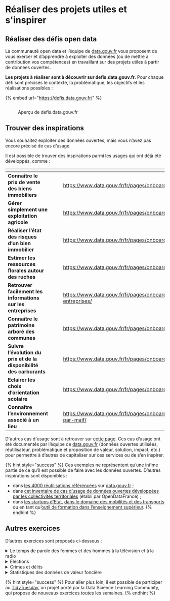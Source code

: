 # Réaliser des projets utiles et s'inspirer

## Réaliser des défis open data

La communauté open data et l’équipe de [data.gouv.fr](http://data.gouv.fr) vous proposent de vous exercer et d’apprendre à exploiter des données (ou de mettre à contribution vos compétences) en travaillant sur des projets utiles à partir de données ouvertes.

**Les projets à réaliser sont à découvrir sur defis.data.gouv.fr.** Pour chaque défi sont précisés le contexte, la problématique, les objectifs et les réalisations possibles :

{% embed url="https://defis.data.gouv.fr/" %}

<figure><img src="../../.gitbook/assets/Aug-27-2024 09-31-17 (1).gif" alt=""><figcaption><p>Aperçu de defis.data.gouv.fr</p></figcaption></figure>

## Trouver des inspirations&#x20;

Vous souhaitez exploiter des données ouvertes, mais vous n’avez pas encore précisé de cas d’usage.&#x20;

Il est possible de trouver des inspirations parmi les usages qui ont déjà été développés, comme :&#x20;

<table data-view="cards"><thead><tr><th></th><th></th><th></th><th data-hidden data-card-target data-type="content-ref"></th></tr></thead><tbody><tr><td><strong>Connaître le prix de vente des biens immobiliers</strong></td><td></td><td></td><td><a href="https://www.data.gouv.fr/fr/pages/onboarding/dvf/">https://www.data.gouv.fr/fr/pages/onboarding/dvf/</a></td></tr><tr><td><strong>Gérer simplement une exploitation agricole</strong></td><td></td><td></td><td><a href="https://www.data.gouv.fr/fr/pages/onboarding/ekylibre/">https://www.data.gouv.fr/fr/pages/onboarding/ekylibre/</a></td></tr><tr><td><strong>Réaliser l’état des risques d’un bien immobilier</strong></td><td></td><td></td><td><a href="https://www.data.gouv.fr/fr/pages/onboarding/errial/">https://www.data.gouv.fr/fr/pages/onboarding/errial/</a></td></tr><tr><td><strong>Estimer les ressources florales autour des ruches</strong></td><td></td><td></td><td><a href="https://www.data.gouv.fr/fr/pages/onboarding/beegis/">https://www.data.gouv.fr/fr/pages/onboarding/beegis/</a></td></tr><tr><td><strong>Retrouver facilement les informations sur les entreprises</strong></td><td></td><td></td><td><a href="https://www.data.gouv.fr/fr/pages/onboarding/annuaire-des-entreprises/">https://www.data.gouv.fr/fr/pages/onboarding/annuaire-des-entreprises/</a></td></tr><tr><td><strong>Connaître le patrimoine arboré des communes</strong></td><td></td><td></td><td><a href="https://www.data.gouv.fr/fr/pages/onboarding/nos_villes_vertes/">https://www.data.gouv.fr/fr/pages/onboarding/nos_villes_vertes/</a></td></tr><tr><td><strong>Suivre l’évolution du prix et de la disponibilité des carburants</strong></td><td></td><td></td><td><a href="https://www.data.gouv.fr/fr/pages/onboarding/prix_carburant/">https://www.data.gouv.fr/fr/pages/onboarding/prix_carburant/</a></td></tr><tr><td><strong>Eclairer les choix d’orientation scolaire</strong></td><td></td><td></td><td><a href="https://www.data.gouv.fr/fr/pages/onboarding/suptracker/">https://www.data.gouv.fr/fr/pages/onboarding/suptracker/</a></td></tr><tr><td><strong>Connaître l’environnement associé à un lieu</strong></td><td></td><td></td><td><a href="https://www.data.gouv.fr/fr/pages/onboarding/aux-alentours-par-maif/">https://www.data.gouv.fr/fr/pages/onboarding/aux-alentours-par-maif/</a></td></tr></tbody></table>

D'autres cas d'usage sont à retrouver sur [cette page](https://www.data.gouv.fr/fr/pages/onboarding/liste\_cas\_usage/). Ces cas d’usage ont été documentés par l’équipe de [data.gouv.fr](http://data.gouv.fr) (données ouvertes utilisées, réutilisateur, problématique et proposition de valeur, solution, impact, etc.) pour permettre à d’autres de capitaliser sur ces services ou de s’en inspirer.

{% hint style="success" %}
Ces exemples ne représentent qu’une infime partie de ce qu’il est possible de faire avec les données ouvertes. D’autres inspirations sont disponibles :

* dans [les 4000 réutilisations référencées](https://www.data.gouv.fr/fr/reuses/) sur [data.gouv.fr](http://data.gouv.fr) ;
* dans [cet inventaire de cas d’usage de données ouvertes développées par les collectivités territoriales](https://opendatafrance.gitbook.io/dataimpact-usages-des-donnees-environnementales/ressources/inventaire-des-cas-dusage) (établi par OpenDataFrance) ;
* dans [les startups d’Etat](https://www.data.gouv.fr/fr/posts/comment-ladministration-utilise-les-donnees-publiques-lexemple-des-startups-detat/), [dans le domaine des mobilités et des transports](https://www.data.gouv.fr/fr/posts/comment-les-donnees-de-transport-contribuent-a-ameliorer-la-mobilite-et-laction-publique/) ou en tant qu’[outil de formation dans l’enseignement supérieur](https://www.data.gouv.fr/fr/posts/comment-lopen-data-devient-un-outil-de-formation-essentiel-dans-lenseignement-superieur/).
{% endhint %}

## Autres exercices

D’autres exercices sont proposés ci-dessous :&#x20;

<details>

<summary>Le temps de parole des femmes et des hommes à la télévision et à la radio</summary>

1. **Trouver les données**

Recherchez le jeu de données “Temps de parole des hommes et des femmes à la télévision et à la radio”.

2. **Explorer et visualiser les données**

* Quelle est la répartition du temps de parole F/H à la télévision en 2019 ?
* Quelles sont les chaînes de télévision qui ont accordé le plus de parole aux femmes en 2019 ? Quelles observations pouvez-vous faire sur ces chaînes ?
* Au contraire, quelles sont les chaînes de télévision qui ont accordé le moins de parole aux femmes en 2019 ? Quelles observations pouvez-vous faire sur ces chaînes ?
* Sur quelles chaînes de télévision les femmes parlent-elles plus que les hommes en 2019 ?
* Quelle est l’évolution du pourcentage de parole des femmes à la télévision ? Quelles sont les chaînes pour lesquelles ce pourcentage a le plus augmenté ? Quelles sont les chaînes pour lesquelles ce pourcentage a baissé ?

</details>

<details>

<summary>Elections</summary>

1. **Trouver les données**

Recherchez les données des élections qui vous intéressent (présidentielles, législatives, municipales, etc.).

2. **Explorer et analyser les données**

* Dans votre commune/département/région (au choix), quel est le candidat qui a reçu le plus de suffrages au 1er tour ?
* Dans votre commune/département/région (au choix), quel est le taux d’abstention au 1er tour ?
* Au niveau national, quel est le score au 1er tour du candidat de votre choix ?

3. **Visualiser les données**

* Au niveau national, quelle est l’évolution du taux d’abstention au 1er tour à ces élections dans le temps ?

4. **Cartographier les données**

* En fonction des résultats des élections au 1er tour, quelle est la nuance politique des communes/départements/régions (au choix) en France ? ou Quels sont les résultats par commune/départements/régions (au choix) au premier tour ?
* Quels sont les résultats du candidat de votre choix au 1er tour par commune/département/région ?

</details>

<details>

<summary>Crimes et délits</summary>

1. **Trouver les données**

Recherchez des données sur les crimes et délits en France.

2. **Répondre aux questions suivantes :**

* Quelle est l’infraction la plus enregistrée dans votre commune/département en 2022 ? Comparez à la moyenne nationale.
* A l’échelle nationale, quel est le type d’infraction qui enregistre la plus forte hausse entre 2021 et 2022 ?
* Quelles sont les départements/communes qui enregistrent le moins de crimes et délits en 2022 ?
* A l’échelle de la France/votre département/votre commune, quelle est l’évolution globale du nombre de crimes et délits dans le temps ?
* A l’échelle nationale, l’évolution des chiffres va-t-elle dans le sens de la politique de lutte contre les violences conjugales (Grenelle des violences conjugales en 2019, et reconduction annuelle depuis) ?
* Quelles sont les communes/départements (au choix) les plus exposé(es) aux crimes et délits en 2022 ?

</details>

<details>

<summary>Statistiques des données de valeur foncière</summary>

1. **Trouver les données**

Accédez au jeu de données “Statistiques de DVF”.

2. **Explorer les données**

* En 2022, quel est le prix moyen au m2 dans la commune/département de votre choix ? Vous pouvez comparer plusieurs communes/départements.
* Quelles sont les communes qui ont enregistré le plus de ventes en 2022 ?

3. **Visualiser les données**

* Quelle est l’évolution du prix au m2 dans la commune de votre choix (ou département) ?

4. **Cartographier les données**

* Quelles sont les départements où acheter un appartement est le plus cher en 2022 ? Et respectivement le moins cher ?

</details>

{% hint style="success" %}
Pour aller plus loin, il est possible de participer au [TidyTuesday,](https://github.com/rfordatascience/tidytuesday) un projet porté par la Data Science Learning Community, qui propose de nouveaux exercices toutes les semaines.
{% endhint %}
